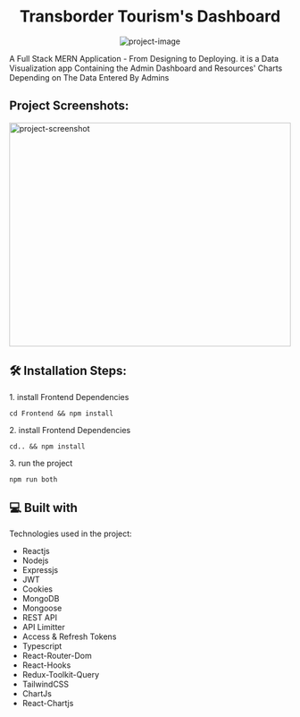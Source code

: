 <h1 id="title" align="center">Transborder Tourism's Dashboard</h1>

<p align="center"><img src="https://socialify.git.ci/mostafakamal22/trans-borders-tourism/image?description=1&amp;descriptionEditable=Transborder%20Tourism%27s%20Dashboard&amp;font=Inter&amp;language=1&amp;name=1&amp;owner=1&amp;pattern=Charlie%20Brown&amp;stargazers=1&amp;theme=Auto" alt="project-image"></p>

<p id="description">A Full Stack MERN Application - From Designing to Deploying. it is a Data Visualization app Containing the Admin Dashboard and Resources' Charts Depending on The Data Entered By Admins</p>

<h2>Project Screenshots:</h2>

<img src="https://mkwebdev.onrender.com/images/tbt-dashboard.webp" alt="project-screenshot" width="100%" height="400/">

<h2>🛠️ Installation Steps:</h2>

<p>1. install Frontend Dependencies</p>

```
cd Frontend && npm install
```

<p>2. install Frontend Dependencies</p>

```
cd.. && npm install
```

<p>3. run the project</p>

```
npm run both
```

  
  
<h2>💻 Built with</h2>

Technologies used in the project:

*   Reactjs
*   Nodejs
*   Expressjs
*   JWT
*   Cookies
*   MongoDB
*   Mongoose
*   REST API
*   API Limitter
*   Access & Refresh Tokens
*   Typescript
*   React-Router-Dom
*   React-Hooks
*   Redux-Toolkit-Query
*   TailwindCSS
*   ChartJs
*   React-Chartjs
